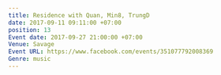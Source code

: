 ```yaml
---
title: Residence with Quan, Min8, TrungD
date: 2017-09-11 09:11:00 +07:00
position: 13
Event date: 2017-09-27 21:00:00 +07:00
Venue: Savage
Event URL: https://www.facebook.com/events/351077792008369
Genre: music
---
```


